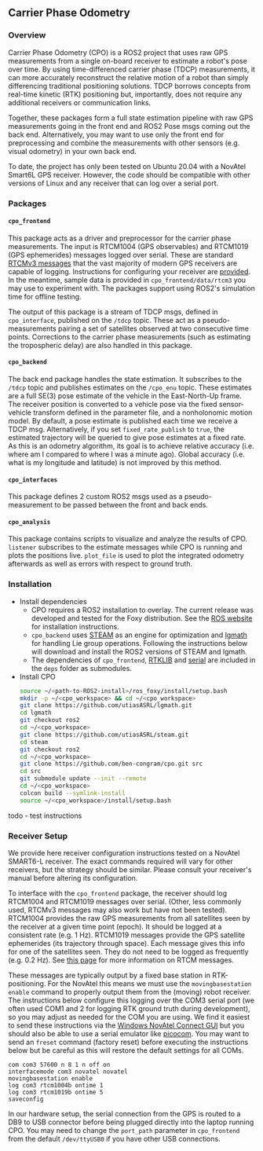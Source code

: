 ## Carrier Phase Odometry

### Overview
Carrier Phase Odometry (CPO) is a ROS2 project that uses raw GPS measurements from a single on-board receiver to estimate a robot's pose over time.
By using time-differenced carrier phase (TDCP) measurements, it can more accurately reconstruct the relative motion of a robot than simply differencing traditional positioning solutions.
TDCP borrows concepts from real-time kinetic (RTK) positioning but, importantly, does not require any additional receivers or communication links.

Together, these packages form a full state estimation pipeline with raw GPS measurements going in the front end and ROS2 Pose msgs coming out the back end.
Alternatively, you may want to use only the front end for preprocessing and combine the measurements with other sensors (e.g. visual odometry) in your own back end.

To date, the project has only been tested on Ubuntu 20.04 with a NovAtel Smart6L GPS receiver.
However, the code should be compatible with other versions of Linux and any receiver that can log over a serial port.

### Packages

#### `cpo_frontend`

This package acts as a driver and preprocessor for the carrier phase measurements.
The input is RTCM1004 (GPS observables) and RTCM1019 (GPS ephemerides) messages logged over serial.
These are standard [RTCMv3 messages](https://www.use-snip.com/kb/knowledge-base/rtcm-3-message-list/) that the vast majority of modern GPS receivers are capable of logging.
Instructions for configuring your receiver are [provided](#receiver-setup).
In the meantime, sample data is provided in `cpo_frontend/data/rtcm3` you may use to experiment with.
The packages support using ROS2's simulation time for offline testing.

The output of this package is a stream of TDCP msgs, defined in `cpo_interface`, published on the `/tdcp` topic.
These act as a pseudo-measurements pairing a set of satellites observed at two consecutive time points.
Corrections to the carrier phase measurements (such as estimating the tropospheric delay) are also handled in this package.

#### `cpo_backend`

The back end package handles the state estimation.
It subscribes to the `/tdcp` topic and publishes estimates on the `/cpo_enu` topic.
These estimates are a full SE(3) pose estimate of the vehicle in the East-North-Up frame.
The receiver position is converted to a vehicle pose via the fixed sensor-vehicle transform defined in the parameter file, and a nonholonomic motion model.
By default, a pose estimate is published each time we receive a TDCP msg.
Alternatively, if you set `fixed_rate_publish` to `true`, the estimated trajectory will be queried to give pose estimates at a fixed rate.
As this is an odometry algorithm, its goal is to achieve relative accuracy (i.e. where am I compared to where I was a minute ago).
Global accuracy (i.e. what is my longitude and latitude) is not improved by this method.

#### `cpo_interfaces`

This package defines 2 custom ROS2 msgs used as a pseudo-measurement to be passed between the front and back ends.

#### `cpo_analysis`

This package contains scripts to visualize and analyze the results of CPO.
`listener` subscribes to the estimate messages while CPO is running and plots the positions live.
`plot_file` is used to plot the integrated odometry afterwards as well as errors with respect to ground truth.

### Installation
- Install dependencies
  - CPO requires a ROS2 installation to overlay.
    The current release was developed and tested for the Foxy distribution.
    See the [ROS website](https://docs.ros.org/en/foxy/Installation.html) for installation instructions.
  - `cpo_backend` uses [STEAM](https://github.com/utiasASRL/steam) as an engine for optimization and [lgmath](https://github.com/utiasASRL/lgmath) for handling Lie group operations.
    Following the instructions below will download and install the ROS2 versions of STEAM and lgmath.
  - The dependencies of `cpo_frontend`, [RTKLIB](https://github.com/tomojitakasu/RTKLIB) and [serial](https://github.com/cottsay/serial) are included in the `deps` folder as submodules.
- Install CPO
  ```bash
  source ~/<path-to-ROS2-install>/ros_foxy/install/setup.bash
  mkdir -p ~/<cpo_workspace> && cd ~/<cpo_workspace>
  git clone https://github.com/utiasASRL/lgmath.git
  cd lgmath
  git checkout ros2
  cd ~/<cpo_workspace>
  git clone https://github.com/utiasASRL/steam.git
  cd steam
  git checkout ros2
  cd ~/<cpo_workspace>
  git clone https://github.com/ben-congram/cpo.git src
  cd src
  git submodule update --init --remote
  cd ~/<cpo_workspace>
  colcon build --symlink-install
  source ~/<cpo_workspace>/install/setup.bash
  ```


todo - test instructions

### Receiver Setup

We provide here receiver configuration instructions tested on a NovAtel SMART6-L receiver.
The exact commands required will vary for other receivers, but the strategy should be similar.
Please consult your receiver's manual before altering its configuration.

To interface with the `cpo_frontend` package, the receiver should log RTCM1004 and RTCM1019 messages over serial.
(Other, less commonly used, RTCMv3 messages may also work but have not been tested).
RTCM1004 provides the raw GPS measurements from all satellites seen by the receiver at a given time point (epoch).
It should be logged at a consistent rate (e.g. 1 Hz).
RTCM1019 messages provide the GPS satellite ephemerides (its trajectory through space).
Each message gives this info for one of the satellites seen.
They do not need to be logged as frequently (e.g. 0.2 Hz).
See [this page](https://www.use-snip.com/kb/knowledge-base/rtcm-3-message-list/) for more information on RTCM messages.

These messages are typically output by a fixed base station in RTK-positioning.
For the NovAtel this means we must use the `movingbasestation enable` command to properly output them from the (moving) robot receiver.
The instructions below configure this logging over the COM3 serial port (we often used COM1 and 2 for logging RTK ground truth during development), so you may adjust as needed for the COM you are using.
We find it easiest to send these instructions via the [Windows NovAtel Connect GUI](https://novatel.com/products/firmware-options-pc-software/novatel-connect) but you should also be able to use a serial emulator like [picocom](https://linux.die.net/man/8/picocom).
You may want to send an `freset` command (factory reset) before executing the instructions below but be careful as this will restore the default settings for all COMs.

```
com com3 57600 n 8 1 n off on
interfacemode com3 novatel novatel
movingbasestation enable
log com3 rtcm1004b ontime 1
log com3 rtcm1019b ontime 5
saveconfig
```

In our hardware setup, the serial connection from the GPS is routed to a DB9 to USB connector before being plugged directly into the laptop running CPO.
You may need to change the `port_path` parameter in `cpo_frontend` from the default `/dev/ttyUSB0` if you have other USB connections.